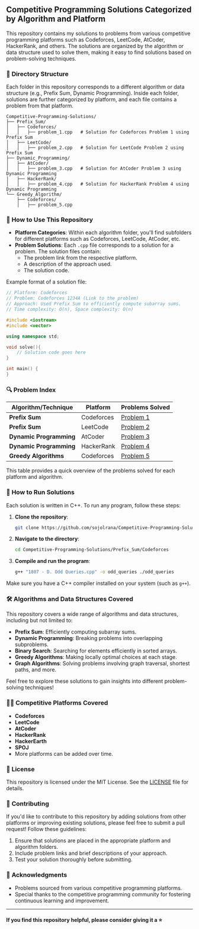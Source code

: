 ## Competitive Programming Solutions Categorized by Algorithm and Platform

This repository contains my solutions to problems from various competitive programming platforms such as Codeforces, LeetCode, AtCoder, HackerRank, and others. The solutions are organized by the algorithm or data structure used to solve them, making it easy to find solutions based on problem-solving techniques.

### 📂 **Directory Structure**
Each folder in this repository corresponds to a different algorithm or data structure (e.g., Prefix Sum, Dynamic Programming). Inside each folder, solutions are further categorized by platform, and each file contains a problem from that platform.

```
Competitive-Programming-Solutions/
├── Prefix_Sum/
│   ├── Codeforces/
│   │   ├── problem_1.cpp   # Solution for Codeforces Problem 1 using Prefix Sum
│   ├── LeetCode/
│   │   ├── problem_2.cpp   # Solution for LeetCode Problem 2 using Prefix Sum
├── Dynamic_Programming/
│   ├── AtCoder/
│   │   ├── problem_3.cpp   # Solution for AtCoder Problem 3 using Dynamic Programming
│   ├── HackerRank/
│   │   ├── problem_4.cpp   # Solution for HackerRank Problem 4 using Dynamic Programming
└── Greedy_Algorithm/
    ├── Codeforces/
    │   ├── problem_5.cpp
```

### 📝 **How to Use This Repository**

- **Platform Categories**: Within each algorithm folder, you'll find subfolders for different platforms such as Codeforces, LeetCode, AtCoder, etc.
- **Problem Solutions**: Each `.cpp` file corresponds to a solution for a problem. The solution files contain:
  - The problem link from the respective platform.
  - A description of the approach used.
  - The solution code.

Example format of a solution file:

```cpp
// Platform: Codeforces
// Problem: Codeforces 1234A (Link to the problem)
// Approach: Used Prefix Sum to efficiently compute subarray sums.
// Time complexity: O(n), Space complexity: O(n)

#include <iostream>
#include <vector>

using namespace std;

void solve(){
    // Solution code goes here
}

int main() {
}
```

### 🔍 **Problem Index**

| Algorithm/Technique     | Platform   | Problems Solved                                                                 |
|-------------------------|------------|--------------------------------------------------------------------------------|
| **Prefix Sum**           | Codeforces | [Problem 1](./Prefix_Sum/Codeforces/problem_1.cpp)                              |
| **Prefix Sum**           | LeetCode   | [Problem 2](./Prefix_Sum/LeetCode/problem_2.cpp)                                |
| **Dynamic Programming**  | AtCoder    | [Problem 3](./Dynamic_Programming/AtCoder/problem_3.cpp)                        |
| **Dynamic Programming**  | HackerRank | [Problem 4](./Dynamic_Programming/HackerRank/problem_4.cpp)                     |
| **Greedy Algorithms**    | Codeforces | [Problem 5](./Greedy_Algorithm/Codeforces/problem_5.cpp)                        |

This table provides a quick overview of the problems solved for each platform and algorithm.

### 🚀 **How to Run Solutions**

Each solution is written in C++. To run any program, follow these steps:

1. **Clone the repository**:
   ```bash
   git clone https://github.com/sojolrana/Competitive-Programming-Solutions.git
   ```
   
2. **Navigate to the directory**:
   ```bash
   cd Competitive-Programming-Solutions/Prefix_Sum/Codeforces
   ```

3. **Compile and run the program**:
   ```bash
   g++ "1807 - D. Odd Queries.cpp" -o odd_queries ./odd_queries
   ```

Make sure you have a C++ compiler installed on your system (such as `g++`).

### 🛠️ **Algorithms and Data Structures Covered**
This repository covers a wide range of algorithms and data structures, including but not limited to:

- **Prefix Sum**: Efficiently computing subarray sums.
- **Dynamic Programming**: Breaking problems into overlapping subproblems.
- **Binary Search**: Searching for elements efficiently in sorted arrays.
- **Greedy Algorithms**: Making locally optimal choices at each stage.
- **Graph Algorithms**: Solving problems involving graph traversal, shortest paths, and more.

Feel free to explore these solutions to gain insights into different problem-solving techniques!

### 🧑‍🏫 **Competitive Platforms Covered**
- **Codeforces**
- **LeetCode**
- **AtCoder**
- **HackerRank**
- **HackerEarth**
- **SPOJ**
- More platforms can be added over time.

### 📜 **License**
This repository is licensed under the MIT License. See the [LICENSE](./LICENSE) file for details.

### 📢 **Contributing**
If you'd like to contribute to this repository by adding solutions from other platforms or improving existing solutions, please feel free to submit a pull request! Follow these guidelines:

1. Ensure that solutions are placed in the appropriate platform and algorithm folders.
2. Include problem links and brief descriptions of your approach.
3. Test your solution thoroughly before submitting.

### 🌟 **Acknowledgments**
- Problems sourced from various competitive programming platforms.
- Special thanks to the competitive programming community for fostering continuous learning and improvement.

---
#### If you find this repository helpful, please consider giving it a :star:

